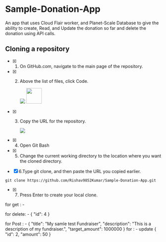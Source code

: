 # Sample-Donation-App
An app that uses Cloud Flair worker, and Planet-Scale Database to give the ability to create, Read, and Update the donation so far and delete the donation using API calls.

## Cloning a repository
- [x] 1. On GitHub.com, navigate to the main page of the repository.
- [x] 2. Above the list of files, click  Code.
      
     ![](https://docs.github.com/assets/cb-32892/mw-1440/images/help/repository/code-button.webp)
     <img src="https://docs.github.com/assets/cb-32892/mw-1440/images/help/repository/code-button.webp" width="50" height="50">

- [X] 3. Copy the URL for the repository.
      
     ![](https://docs.github.com/assets/cb-45942/mw-1440/images/help/repository/https-url-clone-cli.webp)
      
- [X] 4. Open Git Bash
- [X] 5. Change the current working directory to the location where you want the cloned directory.
- [X] 6.Type git clone, and then paste the URL you copied earlier.
```
git clone https://github.com/Rishav9852Kumar/Sample-Donation-App.git
```
- [X] 7. Press Enter to create your local clone.




for get : - 

for delete: -
{
  "id": 4
}

for Post : -
{
  "title": "My samle test Fundraiser",
  "description": "This is a description of my fundraiser.",
  "target_amount": 1000000
}
for : - update
{
  "id": 2,
  "amount": 50
}

